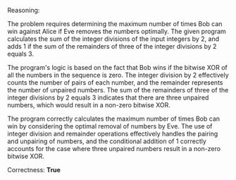 Reasoning:

The problem requires determining the maximum number of times Bob can win against Alice if Eve removes the numbers optimally. The given program calculates the sum of the integer divisions of the input integers by 2, and adds 1 if the sum of the remainders of three of the integer divisions by 2 equals 3.

The program's logic is based on the fact that Bob wins if the bitwise XOR of all the numbers in the sequence is zero. The integer division by 2 effectively counts the number of pairs of each number, and the remainder represents the number of unpaired numbers. The sum of the remainders of three of the integer divisions by 2 equals 3 indicates that there are three unpaired numbers, which would result in a non-zero bitwise XOR.

The program correctly calculates the maximum number of times Bob can win by considering the optimal removal of numbers by Eve. The use of integer division and remainder operations effectively handles the pairing and unpairing of numbers, and the conditional addition of 1 correctly accounts for the case where three unpaired numbers result in a non-zero bitwise XOR.

Correctness: **True**